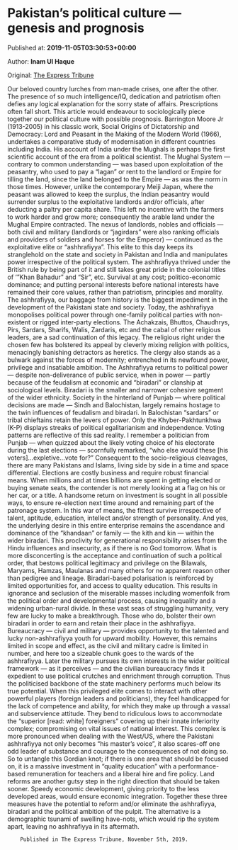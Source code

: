 
# Pakistan’s political culture — genesis and prognosis

Published at: **2019-11-05T03:30:53+00:00**

Author: **Inam Ul Haque**

Original: [The Express Tribune](https://tribune.com.pk/story/2093486/6-pakistans-political-culture-genesis-prognosis/)

Our beloved country lurches from man-made crises, one after the other. The presence of so much intelligence/IQ, dedication and patriotism often defies any logical explanation for the sorry state of affairs. Prescriptions often fall short. This article would endeavour to sociologically piece together our political culture with possible prognosis.
Barrington Moore Jr (1913-2005) in his classic work, Social Origins of Dictatorship and Democracy: Lord and Peasant in the Making of the Modern World (1966), undertakes a comparative study of modernisation in different countries including India. His account of India under the Mughals is perhaps the first scientific account of the era from a political scientist. The Mughal System — contrary to common understanding — was based upon exploitation of the peasantry, who used to pay a “lagan” or rent to the landlord or Empire for tilling the land, since the land belonged to the Empire — as was the norm in those times. However, unlike the contemporary Meiji Japan, where the peasant was allowed to keep the surplus, the Indian peasantry would surrender surplus to the exploitative landlords and/or officials, after deducting a paltry per capita share. This left no incentive with the farmers to work harder and grow more; consequently the arable land under the Mughal Empire contracted.
The nexus of landlords, nobles and officials — both civil and military (landlords or “jagirdars” were also ranking officials and providers of soldiers and horses for the Emperor) — continued as the exploitative elite or “ashhrafiyya”. This elite to this day keeps its stranglehold on the state and society in Pakistan and India and manipulates power irrespective of the political system. The ashhrafiyya thrived under the British rule by being part of it and still takes great pride in the colonial titles of ‘”Khan Bahadur” and “Sir”, etc. Survival at any cost; politico-economic dominance; and putting personal interests before national interests have remained their core values, rather than patriotism, principles and morality.
The ashhrafiyya, our baggage from history is the biggest impediment in the development of the Pakistani state and society. Today, the ashhrafiyya monopolises political power through one-family political parties with non-existent or rigged inter-party elections. The Achakzais, Bhuttos, Chaudhrys, Pirs, Sardars, Sharifs, Walis, Zardaris, etc and the cabal of other religious leaders, are a sad continuation of this legacy. The religious right under the chosen few has bolstered its appeal by cleverly mixing religion with politics, menacingly banishing detractors as heretics. The clergy also stands as a bulwark against the forces of modernity; entrenched in its newfound power, privilege and insatiable ambition.
The Ashhrafiyya returns to political power — despite non-deliverance of public service, when in power — partly because of the feudalism at economic and “biradari” or clanship at sociological levels. Biradari is the smaller and narrower cohesive segment of the wider ethnicity. Society in the hinterland of Punjab — where political decisions are made — Sindh and Balochistan, largely remains hostage to the twin influences of feudalism and biradari. In Balochistan “sardars” or tribal chieftains retain the levers of power. Only the Khyber-Pakhtunkhwa (K-P) displays streaks of political egalitarianism and independence. Voting patterns are reflective of this sad reality. I remember a politician from Punjab — when quizzed about the likely voting choice of his electorate during the last elections — scornfully remarked, “who else would these [his voters]…expletive…vote for?” Consequent to the socio-religious cleavages, there are many Pakistans and Islams, living side by side in a time and space differential.
Elections are costly business and require robust financial means. When millions and at times billions are spent in getting elected or buying senate seats, the contender is not merely looking at a flag on his or her car, or a title. A handsome return on investment is sought in all possible ways, to ensure re-election next time around and remaining part of the patronage system. In this war of means, the fittest survive irrespective of talent, aptitude, education, intellect and/or strength of personality. And yes, the underlying desire in this entire enterprise remains the ascendance and dominance of the “khandaan” or family — the kith and kin — within the wider biradari. This proclivity for generational responsibility arises from the Hindu influences and insecurity, as if there is no God tomorrow. What is more disconcerting is the acceptance and continuation of such a political order, that bestows political legitimacy and privilege on the Bilawals, Maryams, Hamzas, Maulanas and many others for no apparent reason other than pedigree and lineage.
Biradari-based polarisation is reinforced by limited opportunities for, and access to quality education. This results in ignorance and seclusion of the miserable masses including womenfolk from the political order and developmental process, causing inequality and a widening urban-rural divide. In these vast seas of struggling humanity, very few are lucky to make a breakthrough. Those who do, bolster their own biradari in order to earn and retain their place in the ashhrafiyya.
Bureaucracy — civil and military — provides opportunity to the talented and lucky non-ashhrafiyya youth for upward mobility. However, this remains limited in scope and effect, as the civil and military cadre is limited in number, and here too a sizeable chunk goes to the wards of the ashhrafiyya. Later the military pursues its own interests in the wider political framework — as it perceives — and the civilian bureaucracy finds it expedient to use political crutches and enrichment through corruption. Thus the politicised backbone of the state machinery performs much below its true potential.
When this privileged elite comes to interact with other powerful players (foreign leaders and politicians), they feel handicapped for the lack of competence and ability, for which they make up through a vassal and subservience attitude. They bend to ridiculous lows to accommodate the “superior [read: white] foreigners” covering up their innate inferiority complex; compromising on vital issues of national interest. This complex is more pronounced when dealing with the West/US, where the Pakistani ashhrafiyya not only becomes “his master’s voice”, it also scares-off one odd leader of substance and courage to the consequences of not doing so.
So to untangle this Gordian knot; if there is one area that should be focused on, it is a massive investment in “quality education” with a performance-based remuneration for teachers and a liberal hire and fire policy. Land reforms are another gutsy step in the right direction that should be taken sooner. Speedy economic development, giving priority to the less developed areas, would ensure economic integration. Together these three measures have the potential to reform and/or eliminate the ashhrafiyya, biradari and the political ambition of the pulpit. The alternative is a demographic tsunami of swelling have-nots, which would rip the system apart, leaving no ashhrafiyya in its aftermath.

        Published in The Express Tribune, November 5th, 2019.
      
